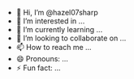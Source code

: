 - 👋 Hi, I’m @hazel07sharp
- 👀 I’m interested in ...
- 🌱 I’m currently learning ...
- 💞️ I’m looking to collaborate on ...
- 📫 How to reach me ...
- 😄 Pronouns: ...
- ⚡ Fun fact: ...

<!---
hazel07sharp/hazel07sharp is a ✨ special ✨ repository because its `README.md` (this file) appears on your GitHub profile.
You can click the Preview link to take a look at your changes.
--->
